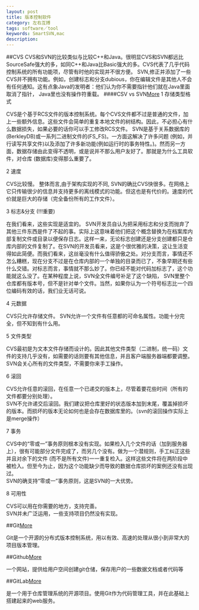 ```yaml
---
layout: post
title: 版本控制软件
category: 左右互搏
tags: software／tool
keywords: SmartSVN,mac
description: 
---
```


##CVS
CVS和SVN的比较类似与比较C++和Java。很明显CVS和SVN都远比 SourceSafe强大的多，如同C++和Java比Basic强大的多。CVS代表了几乎代码控制系统的所有功能项，尽管有时他的实现并不很方便。 SVN,修正并添加了一些CVS并不拥有功能。例如，创建标志和分支dubious，你在编辑文件是其他人不会有任何通知。这有点象Java的发明者：他们认为你不需要指针他们就在Java里面取消了指针， Java里也没有操作符重载。 
####CSV vs SVN[More](http://blind.iteye.com/blog/516527)
1 存储类型格式 

CVS是个基于RCS文件的版本控制系统。每个CVS文件都不过是普通的文件，加上一些额外信息。这些文件会简单的重复本地文件的树结构。因此，不必担心有什么数据损失，如果必要的话你可以手工修改RCS文件。 
SVN是基于关系数据库的(BerkleyDB)或一系列二进制文件的(FS_FS)。一方面这解决了许多问题 (例如，并行读写共享文件)以及添加了许多新功能(例如运行时的事务特性。)。然而另一方面，数据存储由此变得不透明，或是说并不那么用户友好了。那就是为什么工具软件，对仓库 (数据库)变得那么重要了。 

2 速度 

CVS比较慢。 
整体而言,由于架构实现的不同, SVN的确比CVS快很多。在网络上它只传输很少的信息并支持更多的离线模式的功能。但这也是有代价的。速度的代价就是巨大的存储（完全备份所有的工作文件）。 

3 标志&分支 (!!!重要) 

在我们看来，这些实现是适宜的。 
SVN开发员自认为把采用标志和分支而抛弃了其他三件东西是件了不起的事。实际上这意味着他们把这个概念替换为在档案库内部复制文件或目录以便保存日志。这样一来，无论标志创建还是分支创建都只是仓库内部的文件复制了。在SVN的开发员看来，这是个很优雅的决策，这让生活变得如此简便。而我们看来，这丝毫没有什么值得骄傲之处。对分支而言，事情还不怎么糟糕，现在分支不过是在仓库内部的一个单独的目录而已了，不象早期还有些什么交错。对标志而言，事情就不那么妙了。你已经不能对代码加标志了，这个功能就这么没了。在某种程度上说，SVN全文件编号补足了这个缺陷，   SVN里整个仓库都有版本号，但不是针对单个文件。当然，如果你认为一个符号标志比一个四位编码有效的话，我们业无话可说。  

4 元数据 

CVS只允许存储文件。 
SVN允许一个文件有任意都的可命名属性。功能十分完全，但不知到有什么用。 

5 文件类型 

CVS最初是为文本文件存储而设计的。因此其他文件类型（二进制，统一码）文件的支持几乎没有，如需要的话则要有其他信息，并且客户端服务器端都要调整。  
SVN会关心所有的文件类型，不需要你来手工操作。 

6 滚回 

CVS允许任意的滚回，在任意一个已递交的版本上，尽管着要花些时间（所有的文件都要分别处理）。  
SVN不允许递交后滚回。我们建议把仓库里好的状态版本加到末尾，覆盖掉损坏的版本。而损坏的版本无论如何也是会存在数据库里的。（svn的滚回操作实际上是merge操作） 

7 事务 

CVS中的“零或一”事务原则根本没有实现。如果检入几个文件的话（加到服务器上），很有可能部分文件完成了，而另几个没有。做为一个潜规则，手工纠正这些并且对余下的文件 (而不是所有文件)一一重复检入。这样这些文件将在两阶段中被检入。但至今为止，因为这个功能缺少而导致的数据仓库损坏的案例还没有出现过。  
SVN的确支持“零或一”事务原则，这是SVN的一大优势。 

8 可用性 

CVS可以用在你需要的地方，支持完善。  
SVN并未广泛运用，一些支持项目仍然没有实现。 

##Git[More](http://www.phperz.com/article/14/0705/3314.html)

Git是一个开源的分布式版本控制系统，用以有效、高速的处理从很小到非常大的项目版本管理。


##Github[More](http://www.phperz.com/article/14/0705/3314.html)

一个网站，提供给用户空间创建git仓储，保存用户的一些数据文档或者代码等

##GitLab[More](http://www.phperz.com/article/14/0705/3314.html)

是一个用于仓库管理系统的开源项目。使用Git作为代码管理工具，并在此基础上搭建起来的web服务。
